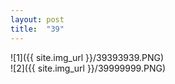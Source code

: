 ```yaml
---
layout: post
title:  "39"
---
```

  
![1]({{  site.img_url  }}/39393939.PNG)  
![2]({{  site.img_url  }}/39999999.PNG)  
  
